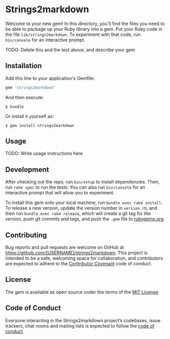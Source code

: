 # Strings2markdown

Welcome to your new gem! In this directory, you'll find the files you need to be able to package up your Ruby library into a gem. Put your Ruby code in the file `lib/strings2markdown`. To experiment with that code, run `bin/console` for an interactive prompt.

TODO: Delete this and the text above, and describe your gem

## Installation

Add this line to your application's Gemfile:

```ruby
gem 'strings2markdown'
```

And then execute:

    $ bundle

Or install it yourself as:

    $ gem install strings2markdown

## Usage

TODO: Write usage instructions here

## Development

After checking out the repo, run `bin/setup` to install dependencies. Then, run `rake spec` to run the tests. You can also run `bin/console` for an interactive prompt that will allow you to experiment.

To install this gem onto your local machine, run `bundle exec rake install`. To release a new version, update the version number in `version.rb`, and then run `bundle exec rake release`, which will create a git tag for the version, push git commits and tags, and push the `.gem` file to [rubygems.org](https://rubygems.org).

## Contributing

Bug reports and pull requests are welcome on GitHub at https://github.com/[USERNAME]/strings2markdown. This project is intended to be a safe, welcoming space for collaboration, and contributors are expected to adhere to the [Contributor Covenant](http://contributor-covenant.org) code of conduct.

## License

The gem is available as open source under the terms of the [MIT License](http://opensource.org/licenses/MIT).

## Code of Conduct

Everyone interacting in the Strings2markdown project’s codebases, issue trackers, chat rooms and mailing lists is expected to follow the [code of conduct](https://github.com/[USERNAME]/strings2markdown/blob/master/CODE_OF_CONDUCT.md).
